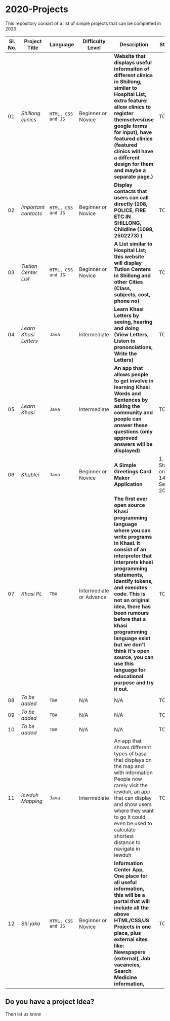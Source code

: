 # 2020-Projects
This repository consist of a list of simple projects that can be completed in 2020.

Sl. No. | Project Title | Language | Difficulty Level | Description| Status
--- | --- | --- | --- | --- | ---
01 | *Shillong clinics* | `HTML, CSS and JS` | Beginner or Novice | **Website that displays useful informaiton of different clinics in Shillong, similar to Hospital List, extra feature: allow clinics to register themselves(use google forms for input), have featured clinics (featured clinics will have a different design for them and maybe a separate page.)** | TO DO
02 | *Important contacts* | `HTML, CSS and JS` | Beginner or Novice | **Display contacts that users can call directly (108, POLICE, FIRE ETC IN SHILLONG, Childline (1098, 2502273) )** | TO DO
03 | *Tuition Center List* | `HTML, CSS and JS` | Beginner or Novice | **A List similar to Hospital List; this website will display Tution Centers in Shillong and other Cities (Class, subjects, cost, phone no)** | TO DO
04 | *Learn Khasi Letters* | `Java` | Intermediate | **Learn Khasi Letters by seeing, hearing and doing (View Letters, Listen to prononciations, Write the Letters)** | TO DO
05 | *Learn Khasi* | `Java` | Intermediate | **An app that allows people to get involve in learning Khasi Words and Sentences by asking the community and people can answer these questions (only approved answers will be displayed)** | TO DO
06 | *Khublei* | `Java` | Beginner or Novice | **A Simple Greetings Card Maker Application** | 1. Started on 14th Sept 2019
07 | *Khasi PL* | `TBA` | Intermediate or Advance | **The first ever open source Khasi programming language where you can write programs in Khasi. It consist of an interpreter that interprets khasi programming statements, identify tokens, and executes code. This is not an original idea, there has been rumours before that a khasi programming language exist but we don't think it's open source, you can use this language for educational purpose and try it out.** | TO DO
08 | *To be added* | `TBA` | N/A | N/A | TO DO
09 | *To be added* | `TBA` | N/A | N/A | TO DO
10 | *To be added* | `TBA` | N/A | N/A | TO DO
11 | *Iewduh Mapping* | `Java` | Intermediate | An app that shows different types of basa that displays on the map and with information People now rarely visit the iewduh, an app that can display and show users where they want to go It could even be used to calculate shortest distance to navigate in iewduh | TO DO
12 | *Shi jaka* | `HTML, CSS and JS` | Beginner or Novice | **Information Center App, One place for all useful information, this will be a portal that will include all the above HTML/CSS/JS Projects in one place, plus external sites like: Newspapers (external), Job vacancies, Search Medicine information,** | TO DO

## Do you have a project Idea?

Then let us know
